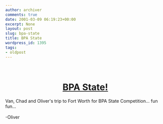 ```yaml
---
author: archiver
comments: true
date: 2001-03-09 06:19:23+00:00
excerpt: None
layout: post
slug: bpa-state
title: BPA State
wordpress_id: 1395
tags:
- oldpost
---
```


<center><br /><h1><a href="http://www.oliverweb.com/pics/bpa2001/">BPA State!</a></h1></center>Van, Chad and Oliver's trip to Fort Worth for BPA State Competition... fun fun...<br /><br />-Oliver